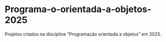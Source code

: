 # Programa-o-orientada-a-objetos-2025
Projetos criados na disciplina "Programação orientada a objetos" em 2025.
